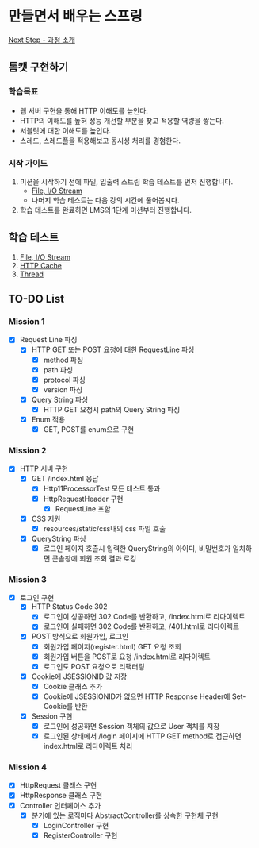# 만들면서 배우는 스프링

[Next Step - 과정 소개](https://edu.nextstep.camp/c/4YUvqn9V)

## 톰캣 구현하기

### 학습목표

- 웹 서버 구현을 통해 HTTP 이해도를 높인다.
- HTTP의 이해도를 높혀 성능 개선할 부분을 찾고 적용할 역량을 쌓는다.
- 서블릿에 대한 이해도를 높인다.
- 스레드, 스레드풀을 적용해보고 동시성 처리를 경험한다.

### 시작 가이드

1. 미션을 시작하기 전에 파일, 입출력 스트림 학습 테스트를 먼저 진행합니다.
    - [File, I/O Stream](study/src/test/java/study)
    - 나머지 학습 테스트는 다음 강의 시간에 풀어봅시다.
2. 학습 테스트를 완료하면 LMS의 1단계 미션부터 진행합니다.

## 학습 테스트

1. [File, I/O Stream](study/src/test/java/study)
2. [HTTP Cache](study/src/test/java/cache)
3. [Thread](study/src/test/java/thread)

## TO-DO List

### Mission 1

- [x] Request Line 파싱
    - [x] HTTP GET 또는 POST 요청에 대한 RequestLine 파싱
        - [x] method 파싱
        - [x] path 파싱
        - [x] protocol 파싱
        - [x] version 파싱
    - [X] Query String 파싱
        - [X] HTTP GET 요청시 path의 Query String 파싱
    - [x] Enum 적용
        - [x] GET, POST를 enum으로 구현

### Mission 2

- [X] HTTP 서버 구현
    - [X] GET /index.html 응답
        - [X] Http11ProcessorTest 모든 테스트 통과
        - [X] HttpRequestHeader 구현
            - [X] RequestLine 포함
    - [X] CSS 지원
        - [X] resources/static/css내의 css 파일 호출
    - [X] QueryString 파싱
        - [X] 로그인 페이지 호출시 입력한 QueryString의 아이디, 비밀번호가 일치하면 콘솔창에 회원 조회 결과 로깅

### Mission 3

- [X] 로그인 구현
    - [X] HTTP Status Code 302
        - [X] 로그인이 성공하면 302 Code를 반환하고, /index.html로 리다이렉트
        - [X] 로그인이 실패하면 302 Code를 반환하고, /401.html로 리다이렉트
    - [X] POST 방식으로 회원가입, 로그인
        - [X] 회원가입 페이지(register.html) GET 요청 조회
        - [X] 회원가입 버튼을 POST로 요청 /index.html로 리다이렉트
        - [X] 로그인도 POST 요청으로 리팩터링
    - [X] Cookie에 JSESSIONID 값 저장
        - [X] Cookie 클래스 추가
        - [X] Cookie에 JSESSIONID가 없으면 HTTP Response Header에 Set-Cookie를 반환
    - [X] Session 구현
        - [X] 로그인에 성공하면 Session 객체의 값으로 User 객체를 저장
        - [X] 로그인된 상태에서 /login 페이지에 HTTP GET method로 접근하면 index.html로 리다이렉트 처리

### Mission 4

- [X] HttpRequest 클래스 구현
- [X] HttpResponse 클래스 구현
- [X] Controller 인터페이스 추가
    - [X] 분기에 있는 로직마다 AbstractController를 상속한 구현체 구현
        - [X] LoginController 구현
        - [X] RegisterController 구현
